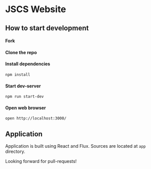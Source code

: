 # JSCS Website

## How to start development

#### Fork

#### Clone the repo

#### Install dependencies

```
npm install
```

#### Start dev-server

```
npm run start-dev
```

#### Open web browser

```
open http://localhost:3000/
```

## Application

Application is built using React and Flux. Sources are located at `app` directory.

Looking forward for pull-requests!
